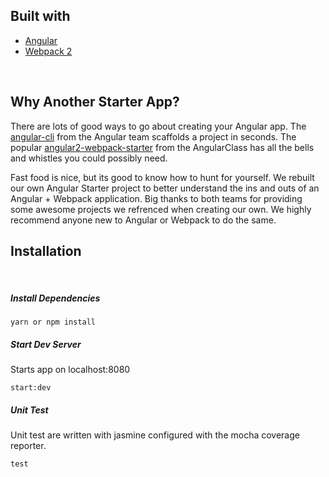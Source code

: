 


## Built with

* [Angular](https://angular.io/)
* [Webpack 2](https://webpack.js.org/)

&nbsp;

## Why Another Starter App? 

There are lots of good ways to go about creating your Angular app. The [angular-cli](https://github.com/angular/angular-cli) from the Angular team scaffolds a project in seconds. 
The popular [angular2-webpack-starter](https://github.com/AngularClass/angular2-webpack-starter) from the AngularClass has all the bells and whistles you could possibly need. 

Fast food is nice, but its good to know how to hunt for yourself. We rebuilt our own Angular Starter project to better understand
the ins and outs of an Angular + Webpack application. Big thanks to both teams for providing some awesome projects we refrenced when creating our own.
We highly recommend anyone new to Angular or Webpack to do the same.



## Installation

&nbsp;

##### Install Dependencies

``` 
yarn or npm install
```

##### Start Dev Server

Starts app on localhost:8080

```
start:dev
```

##### Unit Test

Unit test are written with jasmine configured with the mocha coverage reporter.

```
test
```
